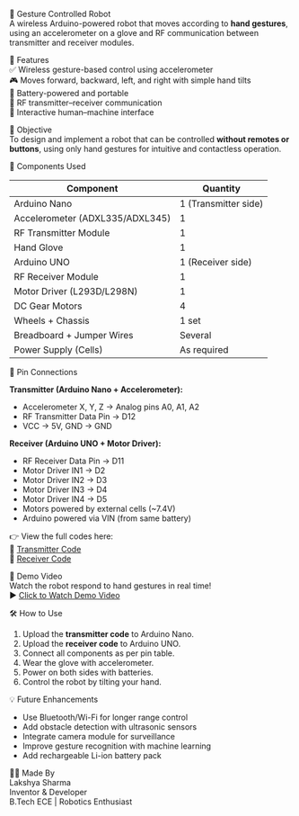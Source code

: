 🤖 Gesture Controlled Robot  
A wireless Arduino-powered robot that moves according to **hand gestures**, using an accelerometer on a glove and RF communication between transmitter and receiver modules.  

📌 Features  
✅ Wireless gesture-based control using accelerometer  
🎮 Moves forward, backward, left, and right with simple hand tilts  
🔋 Battery-powered and portable  
📡 RF transmitter–receiver communication  
🧠 Interactive human–machine interface  

🎯 Objective  
To design and implement a robot that can be controlled **without remotes or buttons**, using only hand gestures for intuitive and contactless operation.  

🧰 Components Used  

| Component | Quantity |  
|-----------|----------|  
| Arduino Nano | 1 (Transmitter side) |  
| Accelerometer (ADXL335/ADXL345) | 1 |  
| RF Transmitter Module | 1 |  
| Hand Glove | 1 |  
| Arduino UNO | 1 (Receiver side) |  
| RF Receiver Module | 1 |  
| Motor Driver (L293D/L298N) | 1 |  
| DC Gear Motors | 4 |  
| Wheels + Chassis | 1 set |  
| Breadboard + Jumper Wires | Several |  
| Power Supply (Cells) | As required |  

🔌 Pin Connections  

**Transmitter (Arduino Nano + Accelerometer):**  
- Accelerometer X, Y, Z → Analog pins A0, A1, A2  
- RF Transmitter Data Pin → D12  
- VCC → 5V, GND → GND  

**Receiver (Arduino UNO + Motor Driver):**  
- RF Receiver Data Pin → D11  
- Motor Driver IN1 → D2  
- Motor Driver IN2 → D3  
- Motor Driver IN3 → D4  
- Motor Driver IN4 → D5  
- Motors powered by external cells (~7.4V)  
- Arduino powered via VIN (from same battery)  

👉 View the full codes here:  
🔗 [Transmitter Code](Code/transmitter.ino)  
🔗 [Receiver Code](Code/receiver.ino)  

🎥 Demo Video  
Watch the robot respond to hand gestures in real time!  
▶️ [Click to Watch Demo Video](demo_link_here)  

🛠️ How to Use  
1. Upload the **transmitter code** to Arduino Nano.  
2. Upload the **receiver code** to Arduino UNO.  
3. Connect all components as per pin table.  
4. Wear the glove with accelerometer.  
5. Power on both sides with batteries.  
6. Control the robot by tilting your hand.  

💡 Future Enhancements  
- Use Bluetooth/Wi-Fi for longer range control  
- Add obstacle detection with ultrasonic sensors  
- Integrate camera module for surveillance  
- Improve gesture recognition with machine learning  
- Add rechargeable Li-ion battery pack  

👨‍💻 Made By  
Lakshya Sharma  
Inventor & Developer  
B.Tech ECE | Robotics Enthusiast  

